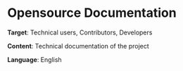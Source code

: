 # Opensource Documentation

**Target**: Technical users, Contributors, Developers

**Content**: Technical documentation of the project

**Language**: English
